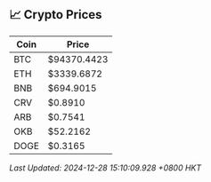 ## 📈 Crypto Prices

| Coin | Price |
| ---- | ----- |
| BTC | $94370.4423 |
| ETH | $3339.6872 |
| BNB | $694.9015 |
| CRV | $0.8910 |
| ARB | $0.7541 |
| OKB | $52.2162 |
| DOGE | $0.3165 |

_Last Updated: 2024-12-28 15:10:09.928 +0800 HKT_